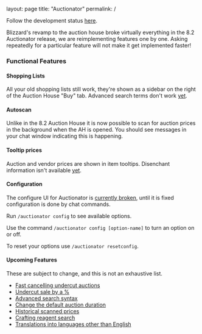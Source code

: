 layout: page
title: "Auctionator"
permalink: /


Follow the development status [here](https://github.com/Auctionator/Auctionator/projects/2).

Blizzard's revamp to the auction house broke virtually everything in the 8.2 Auctionator release, we are reimplementing features one by one. Asking repeatedly for a particular feature will not make it get implemented faster!

### Functional Features

#### Shopping Lists
All your old shopping lists still work, they're shown as a sidebar on the right of the Auction House "Buy" tab. Advanced search terms don't work [yet](https://github.com/Auctionator/Auctionator/issues/477).

#### Autoscan
Unlike in the 8.2 Auction House it is now possible to scan for auction prices in the background when the AH is opened. You should see messages in your chat window indicating this is happening.

#### Tooltip prices
Auction and vendor prices are shown in item tooltips. Disenchant information isn't available [yet](https://github.com/Auctionator/Auctionator/issues/477).

#### Configuration
The configure UI for Auctionator is [currently broken](https://github.com/Auctionator/Auctionator/issues/480), until it is fixed configuration is done by chat commands.

Run `/auctionator config` to see available options.

Use the command `/auctionator config [option-name]` to turn an option on or off.

To reset your options use `/auctionator resetconfig`.

#### Upcoming Features
These are subject to change, and this is not an exhaustive list.

* [Fast cancelling undercut auctions](https://github.com/Auctionator/Auctionator/issues/476)
* [Undercut sale by a %](https://github.com/Auctionator/Auctionator/issues/475)
* [Advanced search syntax](https://github.com/Auctionator/Auctionator/issues/477)
* [Change the default auction duration](https://github.com/Auctionator/Auctionator/issues/481)
* [Historical scanned prices](https://github.com/Auctionator/Auctionator/issues/479)
* [Crafting reagent search](https://github.com/Auctionator/Auctionator/issues/484)
* [Translations into languages other than English](https://github.com/Auctionator/Auctionator/issues/490)
